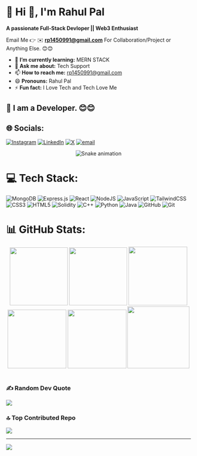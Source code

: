 # 💫 Hi 👋, I'm Rahul Pal
**A passionate Full-Stack Devloper || Web3 Enthusiast**

Email Me 👉 ✉️ **rp1450991@gmail.com** For Collaboration/Project or Anything Else. 😊😊

- 🌱 **I’m currently learning:** MERN STACK
- 💬 **Ask me about:** Tech Support
- 📫 **How to reach me:** rp1450991@gmail.com
- 😄 **Pronouns:** Rahul Pal
- ⚡ **Fun fact:** I Love Tech and Tech Love Me

## 🔗 I am a Developer. 😊😊

## 🌐 Socials:
[![Instagram](https://img.shields.io/badge/Instagram-%23E4405F.svg?logo=Instagram&logoColor=white)](https://instagram.com/rahul_holkar16) [![LinkedIn](https://img.shields.io/badge/LinkedIn-%230077B5.svg?logo=linkedin&logoColor=white)](https://linkedin.com/in/rahulpal01) [![X](https://img.shields.io/badge/X-black.svg?logo=X&logoColor=white)](https://x.com/rahul_web3) [![email](https://img.shields.io/badge/Email-D14836?logo=gmail&logoColor=white)](mailto:rp1450991@gmail.com)
<!-- Snake Game Repo View -->
<div align="center">
  <img src="https://profile-readme-generator.com/assets/snake.svg" alt="Snake animation" />
</div>

# 💻 Tech Stack:
![MongoDB](https://img.shields.io/badge/MongoDB-%234ea94b.svg?style=for-the-badge&logo=mongodb&logoColor=white) ![Express.js](https://img.shields.io/badge/express.js-%23404d59.svg?style=for-the-badge&logo=express&logoColor=%2361DAFB) ![React](https://img.shields.io/badge/react-%2320232a.svg?style=for-the-badge&logo=react&logoColor=%2361DAFB) ![NodeJS](https://img.shields.io/badge/node.js-6DA55F?style=for-the-badge&logo=node.js&logoColor=white) ![JavaScript](https://img.shields.io/badge/javascript-%23323330.svg?style=for-the-badge&logo=javascript&logoColor=%23F7DF1E) ![TailwindCSS](https://img.shields.io/badge/tailwindcss-%2338B2AC.svg?style=for-the-badge&logo=tailwind-css&logoColor=white) ![CSS3](https://img.shields.io/badge/css3-%231572B6.svg?style=for-the-badge&logo=css3&logoColor=white) ![HTML5](https://img.shields.io/badge/html5-%23E34F26.svg?style=for-the-badge&logo=html5&logoColor=white) ![Solidity](https://img.shields.io/badge/Solidity-%23363636.svg?style=for-the-badge&logo=solidity&logoColor=white) ![C++](https://img.shields.io/badge/c++-%2300599C.svg?style=for-the-badge&logo=c%2B%2B&logoColor=white) ![Python](https://img.shields.io/badge/python-3670A0?style=for-the-badge&logo=python&logoColor=ffdd54) ![Java](https://img.shields.io/badge/java-%23ED8B00.svg?style=for-the-badge&logo=openjdk&logoColor=white) ![GitHub](https://img.shields.io/badge/github-%23121011.svg?style=for-the-badge&logo=github&logoColor=white) ![Git](https://img.shields.io/badge/git-%23F05033.svg?style=for-the-badge&logo=git&logoColor=white)

# 📊 GitHub Stats:

<div align="center">

<img height="158em" src="https://github-profile-summary-cards.vercel.app/api/cards/profile-details?username=rahulholkar16&theme=radical">
<img height="158em" src="https://github-profile-summary-cards.vercel.app/api/cards/stats?username=rahulholkar16&theme=radical">
<img height="160em" src="https://github-profile-summary-cards.vercel.app/api/cards/repos-per-language?username=rahulholkar16&theme=radical">
<img height="160em" src="https://github-profile-summary-cards.vercel.app/api/cards/most-commit-language?username=rahulholkar16&theme=radical">
<img height="160em" src="https://github-profile-summary-cards.vercel.app/api/cards/productive-time?username=rahulholkar16&theme=radical&utcOffset=8">
<img height="169em" src="https://github-readme-stats.vercel.app/api?username=rahulholkar16&theme=radical&hide_border=false&include_all_commits=true&count_private=false">
<!-- <img height="169em" src="https://github-readme-streak-stats.herokuapp.com/?user=rahulholkar16&theme=radical"> -->

</div>
<br>

### ✍️ Random Dev Quote
![](https://quotes-github-readme.vercel.app/api?type=horizontal&theme=dark)

### 🔝 Top Contributed Repo
![](https://github-contributor-stats.vercel.app/api?username=rahulholkar16&limit=5&theme=onedark&combine_all_yearly_contributions=true)

---
[![](https://visitcount.itsvg.in/api?id=rahulholkar16&icon=0&color=0)](https://visitcount.itsvg.in)

<!-- Proudly created with GPRM ( https://gprm.itsvg.in ) -->
